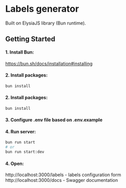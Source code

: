 # Labels generator

Built on ElysiaJS library (Bun runtime).

## Getting Started

#### 1. Install Bun:

https://bun.sh/docs/installation#installing

#### 2. Install packages:

```bash
bun install
```

#### 2. Install packages:

```bash
bun install
```

#### 3. Configure .env file based on .env.example

#### 4. Run server:

```bash
bun run start
# or
bun run start:dev
```

#### 4. Open:

http://localhost:3000/labels - labels configuration form <br>
http://localhost:3000/docs - Swagger documentation
